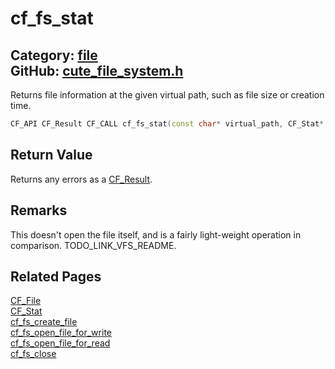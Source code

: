 [](../header.md ':include')

# cf_fs_stat

Category: [file](/api_reference?id=file)  
GitHub: [cute_file_system.h](https://github.com/RandyGaul/cute_framework/blob/master/include/cute_file_system.h)  
---

Returns file information at the given virtual path, such as file size or creation time.

```cpp
CF_API CF_Result CF_CALL cf_fs_stat(const char* virtual_path, CF_Stat* stat);
```

## Return Value

Returns any errors as a [CF_Result](/utility/cf_result.md).

## Remarks

This doesn't open the file itself, and is a fairly light-weight operation in comparison. TODO_LINK_VFS_README.

## Related Pages

[CF_File](/file/cf_file.md)  
[CF_Stat](/file/cf_stat.md)  
[cf_fs_create_file](/file/cf_fs_create_file.md)  
[cf_fs_open_file_for_write](/file/cf_fs_open_file_for_write.md)  
[cf_fs_open_file_for_read](/file/cf_fs_open_file_for_read.md)  
[cf_fs_close](/file/cf_fs_close.md)  
